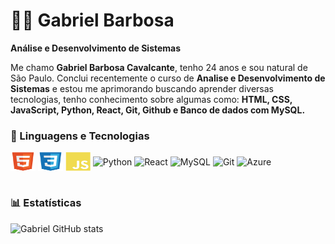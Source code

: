 # 👨‍💻 Gabriel Barbosa 

**Análise e Desenvolvimento de Sistemas** 

Me chamo <b>Gabriel Barbosa Cavalcante</b>, tenho 24 anos e sou natural de São Paulo. Conclui recentemente o curso de <b>Analise e Desenvolvimento de Sistemas</b> e estou me aprimorando buscando aprender diversas tecnologias, tenho conhecimento sobre algumas como: <b>HTML, CSS, JavaScript, Python, React, Git, Github e Banco de dados com MySQL.</b>
### 🤖 Linguagens e Tecnologias 

<div>
    <img align="center" alt="HTML" height="30" width="40" src="https://raw.githubusercontent.com/devicons/devicon/master/icons/html5/html5-original.svg">
    <img align="center" alt="CSS" height="30" width="40" src="https://raw.githubusercontent.com/devicons/devicon/master/icons/css3/css3-original.svg"> 
    <img align="center" alt="Js" height="30" width="40" src="https://raw.githubusercontent.com/devicons/devicon/master/icons/javascript/javascript-plain.svg">
    <img align="center" alt="Python" height="30" width="40" src="https://cdn.jsdelivr.net/gh/devicons/devicon@latest/icons/python/python-original.svg" />
    <img align="center" alt="React" height="30" width="40" src="https://cdn.jsdelivr.net/gh/devicons/devicon@latest/icons/react/react-original.svg" />
    <img align="center" alt="MySQL" height="30" width="40" src="https://cdn.jsdelivr.net/gh/devicons/devicon@latest/icons/mysql/mysql-original.svg" />
    <img align="center" alt="Git" height="30" width="40" src="https://cdn.jsdelivr.net/gh/devicons/devicon@latest/icons/git/git-original.svg" /> 
    <img align="center" alt="Azure" height="60" width="60" src="https://cdn.jsdelivr.net/gh/devicons/devicon@latest/icons/azure/azure-original-wordmark.svg" />
</div>

<br/>

### 📊 Estatísticas

![Gabriel GitHub stats](https://github-readme-stats.vercel.app/api?username=gabriel-bcavalcante&show_icons=true&theme=tokyonight)
